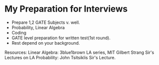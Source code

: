 
# My Preparation for Interviews

- Prepare 1,2 GATE Subjects v. well.
- Probability, Linear Algebra
- Coding
- GATE level preparation for written test(1st round).
- Rest depend on your background.


Resources:
Linear Algebra: 3blue1brown LA series, MIT Gilbert Strang Sir's Lectures on LA
Probability: John Tsitsiklis Sir's Lecture.